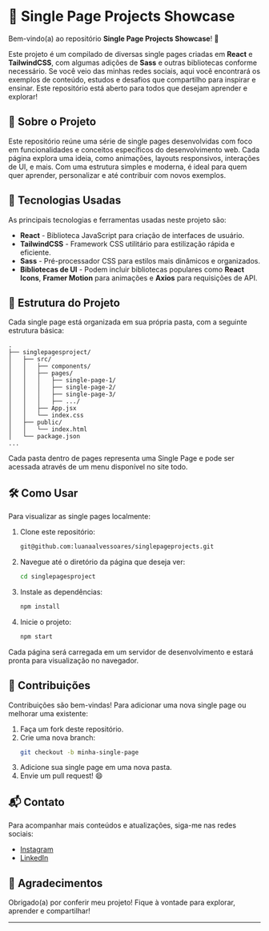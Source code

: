 # 🚀 Single Page Projects Showcase

Bem-vindo(a) ao repositório **Single Page Projects Showcase**! 🎉

Este projeto é um compilado de diversas single pages criadas em **React** e **TailwindCSS**, com algumas adições de **Sass** e outras bibliotecas conforme necessário. Se você veio das minhas redes sociais, aqui você encontrará os exemplos de conteúdo, estudos e desafios que compartilho para inspirar e ensinar. Este repositório está aberto para todos que desejam aprender e explorar!

## 📖 Sobre o Projeto

Este repositório reúne uma série de single pages desenvolvidas com foco em funcionalidades e conceitos específicos do desenvolvimento web. Cada página explora uma ideia, como animações, layouts responsivos, interações de UI, e mais. Com uma estrutura simples e moderna, é ideal para quem quer aprender, personalizar e até contribuir com novos exemplos.

## 🚀 Tecnologias Usadas

As principais tecnologias e ferramentas usadas neste projeto são:

- **React** - Biblioteca JavaScript para criação de interfaces de usuário.
- **TailwindCSS** - Framework CSS utilitário para estilização rápida e eficiente.
- **Sass** - Pré-processador CSS para estilos mais dinâmicos e organizados.
- **Bibliotecas de UI** - Podem incluir bibliotecas populares como **React Icons**, **Framer Motion** para animações e **Axios** para requisições de API.
  
## 📂 Estrutura do Projeto

Cada single page está organizada em sua própria pasta, com a seguinte estrutura básica:

```
.
├── singlepagesproject/
│   ├── src/
│   │   ├── components/
│   │   ├── pages/
│   │   │   ├── single-page-1/
│   │   │   ├── single-page-2/
│   │   │   ├── single-page-3/
│   │   │   ├── .../
│   │   ├── App.jsx
│   │   └── index.css
│   ├── public/
│   │   └── index.html
│   └── package.json
...
```

Cada pasta dentro de pages representa uma Single Page e pode ser acessada através de um menu disponível no site todo.

## 🛠 Como Usar

Para visualizar as single pages localmente:

1. Clone este repositório:
   ```bash
   git@github.com:luanaalvessoares/singlepageprojects.git
   ```
2. Navegue até o diretório da página que deseja ver:
   ```bash
   cd singlepagesproject
   ```
3. Instale as dependências:
   ```bash
   npm install
   ```
4. Inicie o projeto:
   ```bash
   npm start
   ```
   
Cada página será carregada em um servidor de desenvolvimento e estará pronta para visualização no navegador.

## 🤝 Contribuições

Contribuições são bem-vindas! Para adicionar uma nova single page ou melhorar uma existente:
1. Faça um fork deste repositório.
2. Crie uma nova branch:
   ```bash
   git checkout -b minha-single-page
   ```
3. Adicione sua single page em uma nova pasta.
4. Envie um pull request! 😄

## 📬 Contato

Para acompanhar mais conteúdos e atualizações, siga-me nas redes sociais:
- [Instagram](https://www.tiktok.com/@iamlubss)
- [LinkedIn](https://www.linkedin.com/in/luana-alvessoares/)

## 🌟 Agradecimentos

Obrigado(a) por conferir meu projeto! Fique à vontade para explorar, aprender e compartilhar!

---
